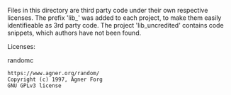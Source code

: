 Files in this directory are third party code under their own respective licenses.
The prefix 'lib_' was added to each project, to make them easily identifieable as 3rd party code.
The project 'lib_uncredited' contains code snippets, which authors have not been found.

Licenses:

randomc

    https://www.agner.org/random/
    Copyright (c) 1997, Agner Forg
    GNU GPLv3 license